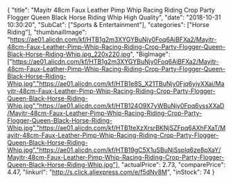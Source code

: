 {
	"title": "Mayitr 48cm Faux Leather Pimp Whip Racing Riding Crop Party Flogger Queen Black Horse Riding Whip High Quality",
	"date": "2018-10-31 10:30:20",
	"SubCat": ["Sports & Entertainment"],
	"categories": ["Horse Riding"],
	"thumbnailImage": "https://ae01.alicdn.com/kf/HTB1g2m3XYGYBuNjy0Foq6AiBFXa2/Mayitr-48cm-Faux-Leather-Pimp-Whip-Racing-Riding-Crop-Party-Flogger-Queen-Black-Horse-Riding-Whip.jpg_220x220.jpg",
	"BigImage": ["https://ae01.alicdn.com/kf/HTB1g2m3XYGYBuNjy0Foq6AiBFXa2/Mayitr-48cm-Faux-Leather-Pimp-Whip-Racing-Riding-Crop-Party-Flogger-Queen-Black-Horse-Riding-Whip.jpg","https://ae01.alicdn.com/kf/HTB1e8S_X21TBuNjy0Fjq6yjyXXai/Mayitr-48cm-Faux-Leather-Pimp-Whip-Racing-Riding-Crop-Party-Flogger-Queen-Black-Horse-Riding-Whip.jpg","https://ae01.alicdn.com/kf/HTB124O9X7yWBuNjy0Fpq6yssXXaD/Mayitr-48cm-Faux-Leather-Pimp-Whip-Racing-Riding-Crop-Party-Flogger-Queen-Black-Horse-Riding-Whip.jpg","https://ae01.alicdn.com/kf/HTB1teXzXrsrBKNjSZFpq6AXhFXaT/Mayitr-48cm-Faux-Leather-Pimp-Whip-Racing-Riding-Crop-Party-Flogger-Queen-Black-Horse-Riding-Whip.jpg","https://ae01.alicdn.com/kf/HTB19gC5X1uSBuNjSsplq6ze8pXaY/Mayitr-48cm-Faux-Leather-Pimp-Whip-Racing-Riding-Crop-Party-Flogger-Queen-Black-Horse-Riding-Whip.jpg"],
	"actualPrice": 2.73,
	"comparePrice": 4.47,
	"linkurl": "http://s.click.aliexpress.com/e/f5dNv8M",
	"inStock": 74
}
